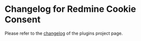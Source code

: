 # Changelog for Redmine Cookie Consent

Please refer to the [changelog](https://circle.xmera.de/projects/redmine-cookie-consent/wiki/Changelog) of the plugins project page.
